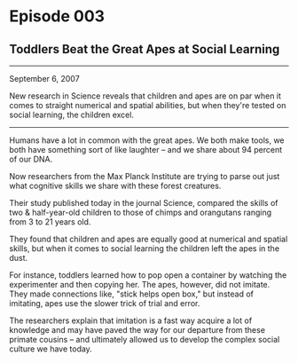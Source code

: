 # Episode 003

## Toddlers Beat the Great Apes at Social Learning

---

September 6, 2007

New research in Science reveals that children and apes are on par when it comes to straight numerical and spatial abilities, but when they're tested on social learning, the children excel.

---

Humans have a lot in common with the great apes. We both make tools, we both have something sort of like laughter – and we share about 94 percent of our DNA.

Now researchers from the Max Planck Institute are trying to parse out just what cognitive skills we share with these forest creatures.

Their study published today in the journal Science, compared the skills of two & half-year-old children to those of chimps and orangutans ranging from 3 to 21 years old.

They found that children and apes are equally good at numerical and spatial skills, but when it comes to social learning the children left the apes in the dust.

For instance, toddlers learned how to pop open a container by watching the experimenter and then copying her. The apes, however, did not imitate. They made connections like, "stick helps open box," but instead of imitating, apes use the slower trick of trial and error.

The researchers explain that imitation is a fast way acquire a lot of knowledge and may have paved the way for our departure from these primate cousins – and ultimately allowed us to develop the complex social culture we have today.

